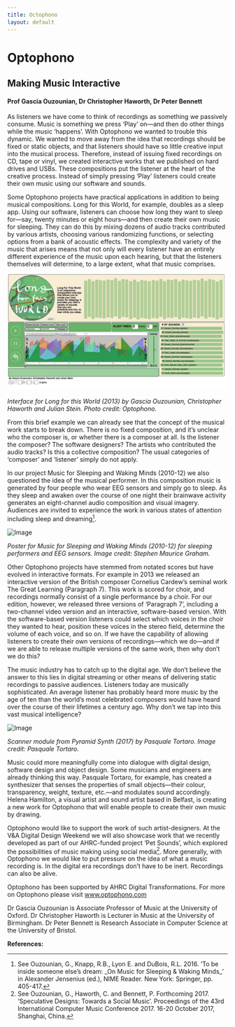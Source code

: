 ```yaml
---
title: Octophono
layout: default
---
```


# Optophono

## Making Music Interactive

#### Prof Gascia Ouzounian, Dr Christopher Haworth, Dr Peter Bennett

As listeners we have come to think of recordings as something we passively consume. Music is something we press ‘Play’ on—and then do other things while the music ‘happens’. With Optophono we wanted to trouble this dynamic. We wanted to move away from the idea that recordings should be fixed or static objects, and that listeners should have so little creative input into the musical process. Therefore, instead of issuing fixed recordings on CD, tape or vinyl, we created interactive works that we published on hard drives and USBs. These compositions put the listener at the heart of the creative process. Instead of simply pressing ‘Play’ listeners could create their own music using our software and sounds. 

Some Optophono projects have practical applications in addition to being musical compositions. Long for this World, for example, doubles as a sleep app. Using our software, listeners can choose how long they want to sleep for—say, twenty minutes or eight hours—and then create their own music for sleeping. They can do this by mixing dozens of audio tracks contributed by various artists, choosing various randomizing functions, or selecting options from a bank of acoustic effects. The complexity and variety of the music that arises means that not only will every listener have an entirely different experience of the music upon each hearing, but that the listeners themselves will determine, to a large extent, what that music comprises. 

![Image](Images/22_Octophono_Image1.jpg) 

_Interface for Long for this World (2013) by Gascia Ouzounian, Christopher Haworth and Julian Stein. Photo credit: Optophono._

From this brief example we can already see that the concept of the musical work starts to break down. There is no fixed composition, and it’s unclear who the composer is, or whether there is a composer at all. Is the listener the composer? The software designers? The artists who contributed the audio tracks? Is this a collective composition? The usual categories of ‘composer’ and ‘listener’ simply do not apply.

In our project Music for Sleeping and Waking Minds (2010-12) we also questioned the idea of the musical performer. In this composition music is generated by four people who wear EEG sensors and simply go to sleep. As they sleep and awaken over the course of one night their brainwave activity generates an eight-channel audio composition and visual imagery. Audiences are invited to experience the work in various states of attention including sleep and dreaming[<sup>1</sup>](#fn1)<a id="fnref1"></a>.


![Image](Images/22_Octophono_Image2.jpg)

_Poster for Music for Sleeping and Waking Minds (2010-12) for sleeping performers and EEG sensors. Image credit: Stephen Maurice Graham._

Other Optophono projects have stemmed from notated scores but have evolved in interactive formats. For example in 2013 we released an interactive version of the British composer Cornelius Cardew’s seminal work The Great Learning (Paragraph 7). This work is scored for choir, and recordings normally consist of a single performance by a choir. For our edition, however, we released three versions of ‘Paragraph 7’, including a two-channel video version and an interactive, software-based version. With the software-based version listeners could select which voices in the choir they wanted to hear, position these voices in the stereo field, determine the volume of each voice, and so on. If we have the capability of allowing listeners to create their own versions of recordings—which we do—and if we are able to release multiple versions of the same work, then why don’t we do this? 

The music industry has to catch up to the digital age. We don’t believe the answer to this lies in digital streaming or other means of delivering static recordings to passive audiences. Listeners today are musically sophisticated. An average listener has probably heard more music by the age of ten than the world’s most celebrated composers would have heard over the course of their lifetimes a century ago. Why don’t we tap into this vast musical intelligence?

![Image](Images/22_Octophono_Image3.jpg)

_Scanner module from Pyramid Synth (2017) by Pasquale Tortaro. Image credit: Pasquale Tortaro._

Music could more meaningfully come into dialogue with digital design, software design and object design. Some musicians and engineers are already thinking this way. Pasquale Tortaro, for example, has created a synthesizer that senses the properties of small objects—their colour, transparency, weight, texture, etc.—and modulates sound accordingly. Helena Hamilton, a visual artist and sound artist based in Belfast, is creating a new work for Optophono that will enable people to create their own music by drawing. 

Optophono would like to support the work of such artist-designers. At the V&A Digital Design Weekend we will also showcase work that we recently developed as part of our AHRC-funded project ‘Pet Sounds’, which explored the possibilities of music making using social media[<sup>2</sup>](#fn2)<a id="fnref2"></a>.  More generally, with Optophono we would like to put pressure on the idea of what a music recording is. In the digital era recordings don’t have to be inert. Recordings can also be alive.

Optophono has been supported by AHRC Digital Transformations. 
For more on Optophono please visit www.optophono.com 

Dr Gascia Ouzounian is Associate Professor of Music at the University of Oxford. 
Dr Christopher Haworth is Lecturer in Music at the University of Birmingham.
Dr Peter Bennett is Research Associate in Computer Science at the University of Bristol.

**References:**
<hr>
<ol>
<li id="fn1">See Ouzounian, G., Knapp, R.B., Lyon E. and DuBois, R.L. 2016. ‘To be inside someone else’s dream: _On Music for Sleeping & Waking Minds_’ in Alexander Jensenius (ed.), NIME Reader. New York: Springer, pp. 405-417.<a href="#fnref1">↩</a>
</li>
<li id="fn2">See Ouzounian, G., Haworth, C. and Bennett, P. Forthcoming 2017. ‘Speculative Designs: Towards a Social Music’. Proceedings of the 43rd International Computer Music Conference 2017. 16-20 October 2017, Shanghai, China.<a href="#fnref2">↩</a>
